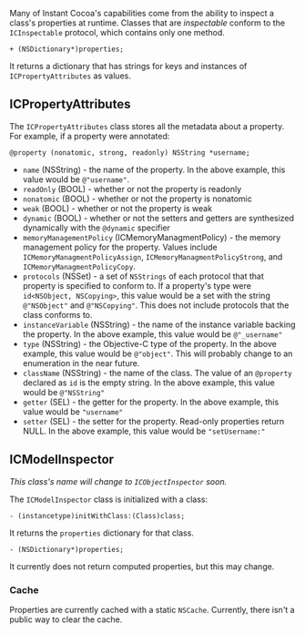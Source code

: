 Many of Instant Cocoa's capabilities come from the ability to inspect a class's properties at runtime. Classes that are *inspectable* conform to the `ICInspectable` protocol, which contains only one method.

	+ (NSDictionary*)properties;

It returns a dictionary that has strings for keys and instances of `ICPropertyAttributes` as values.

## ICPropertyAttributes

The `ICPropertyAttributes` class stores all the metadata about a property. For example, if a property were annotated:

	@property (nonatomic, strong, readonly) NSString *username;

* `name` (NSString) - the name of the property. In the above example, this value would be `@"username"`.
* `readOnly` (BOOL) - whether or not the property is readonly
* `nonatomic` (BOOL) - whether or not the property is nonatomic
* `weak` (BOOL) - whether or not the property is weak
* `dynamic` (BOOL) - whether or not the setters and getters are synthesized dynamically with the `@dynamic` specifier
* `memoryManagementPolicy` (ICMemoryManagmentPolicy) - the memory management policy for the property. Values include `ICMemoryManagmentPolicyAssign`, `ICMemoryManagmentPolicyStrong`, and `ICMemoryManagmentPolicyCopy`.
* `protocols` (NSSet) - a set of `NSStrings` of each protocol that that property is specified to conform to. If a property's type were `id<NSObject, NSCopying>`, this value would be a set with the string `@"NSObject"` and `@"NSCopying"`. This does not include protocols that the class conforms to.
* `instanceVariable` (NSString) - the name of the instance variable backing the property. In the above example, this value would be `@"_username"`
* `type` (NSString) - the Objective-C type of the property. In the above example, this value would be `@"object"`. This will probably change to an enumeration in the near future.
* `className` (NSString) - the name of the class. The value of an `@property` declared as `id` is the empty string. In the above example, this value would be `@"NSString"`
* `getter` (SEL) - the getter for the property. In the above example, this value would be `"username"`
* `setter` (SEL) - the setter for the property. Read-only properties return NULL. In the above example, this value would be `"setUsername:"`

## ICModelInspector

*This class's name will change to `ICObjectInspector` soon.*

The `ICModelInspector` class is initialized with a class:

	- (instancetype)initWithClass:(Class)class;

It returns the `properties` dictionary for that class.

	- (NSDictionary*)properties;

It currently does not return computed properties, but this may change.

### Cache

Properties are currently cached with a static `NSCache`. Currently, there isn't a public way to clear the cache.